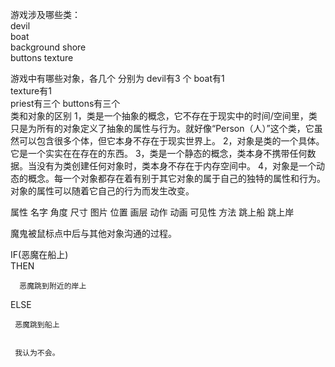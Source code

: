 游戏涉及哪些类：  
devil    
 boat  
 background 
shore   
buttons 
texture 
  
  游戏中有哪些对象，各几个 
  分别为 
  devil有3 个
  boat有1  
  texture有1  
  priest有三个 
  buttons有三个  
类和对象的区别 
1，类是一个抽象的概念，它不存在于现实中的时间/空间里，类只是为所有的对象定义了抽象的属性与行为。就好像“Person（人）”这个类，它虽然可以包含很多个体，但它本身不存在于现实世界上。
2，对象是类的一个具体。它是一个实实在在存在的东西。
3，类是一个静态的概念，类本身不携带任何数据。当没有为类创建任何对象时，类本身不存在于内存空间中。
4，对象是一个动态的概念。每一个对象都存在着有别于其它对象的属于自己的独特的属性和行为。对象的属性可以随着它自己的行为而发生改变。  

属性 
名字 角度 尺寸 图片 位置 画层 动作 动画 可见性 
方法 
跳上船 
跳上岸 

魔鬼被鼠标点中后与其他对象沟通的过程。
  
  IF(恶魔在船上)    
  THEN
     
      
      恶魔跳到附近的岸上
ELSE
    
     恶魔跳到船上  


     我认为不会。



    

